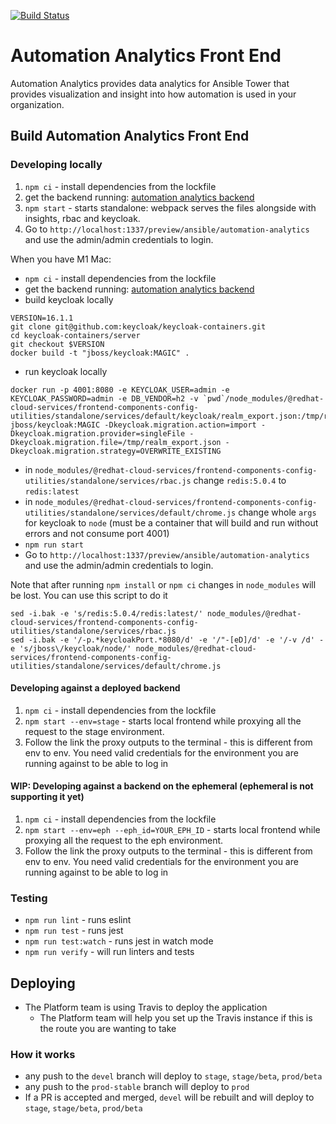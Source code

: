 [![Build Status](https://travis-ci.org/RedHatInsights/tower-analytics-frontend.svg?branch=devel)](https://travis-ci.org/RedHatInsights/tower-analytics-frontend)

# Automation Analytics Front End

Automation Analytics provides data analytics for Ansible Tower that provides visualization and insight into how automation is used in your organization.

## Build Automation Analytics Front End

### Developing locally

1. `npm ci` - install dependencies from the lockfile
2. get the backend running: [automation analytics backend](https://gitlab.cee.redhat.com/automation-analytics/automation-analytics-backend)
3. `npm start` - starts standalone: webpack serves the files alongside with insights, rbac and keycloak.
4. Go to `http://localhost:1337/preview/ansible/automation-analytics` and use the admin/admin credentials to login.

When you have M1 Mac:
- `npm ci` - install dependencies from the lockfile
- get the backend running: [automation analytics backend](https://gitlab.cee.redhat.com/automation-analytics/automation-analytics-backend)
- build keycloak locally 
```
VERSION=16.1.1
git clone git@github.com:keycloak/keycloak-containers.git
cd keycloak-containers/server
git checkout $VERSION
docker build -t "jboss/keycloak:MAGIC" .
```
- run keycloak locally 
```
docker run -p 4001:8080 -e KEYCLOAK_USER=admin -e KEYCLOAK_PASSWORD=admin -e DB_VENDOR=h2 -v `pwd`/node_modules/@redhat-cloud-services/frontend-components-config-utilities/standalone/services/default/keycloak/realm_export.json:/tmp/realm_export.json jboss/keycloak:MAGIC -Dkeycloak.migration.action=import -Dkeycloak.migration.provider=singleFile -Dkeycloak.migration.file=/tmp/realm_export.json -Dkeycloak.migration.strategy=OVERWRITE_EXISTING
```
- in `node_modules/@redhat-cloud-services/frontend-components-config-utilities/standalone/services/rbac.js` change `redis:5.0.4` to `redis:latest`
- in `node_modules/@redhat-cloud-services/frontend-components-config-utilities/standalone/services/default/chrome.js` change whole `args` for keycloak to `node` (must be a container that will build and run without errors and not consume port 4001)
- `npm run start`
- Go to `http://localhost:1337/preview/ansible/automation-analytics` and use the admin/admin credentials to login.

Note that after running `npm install` or `npm ci` changes in `node_modules` will be lost. You can use this script to do it
```
sed -i.bak -e 's/redis:5.0.4/redis:latest/' node_modules/@redhat-cloud-services/frontend-components-config-utilities/standalone/services/rbac.js
sed -i.bak -e '/-p.*keycloakPort.*8080/d' -e '/"-[eD]/d' -e '/-v /d' -e 's/jboss\/keycloak/node/' node_modules/@redhat-cloud-services/frontend-components-config-utilities/standalone/services/default/chrome.js
```

#### Developing against a deployed backend

1. `npm ci` - install dependencies from the lockfile
2. `npm start --env=stage` - starts local frontend while proxying all the request to the stage environment.
3. Follow the link the proxy outputs to the terminal - this is different from env to env. You need valid credentials for the environment you are running against to be able to log in

#### WIP: Developing against a backend on the ephemeral (ephemeral is not supporting it yet)

1. `npm ci` - install dependencies from the lockfile
2. `npm start --env=eph --eph_id=YOUR_EPH_ID` - starts local frontend while proxying all the request to the eph environment.
3. Follow the link the proxy outputs to the terminal - this is different from env to env. You need valid credentials for the environment you are running against to be able to log in

### Testing

- `npm run lint` - runs eslint
- `npm run test` - runs jest
- `npm run test:watch` - runs jest in watch mode
- `npm run verify` - will run linters and tests

## Deploying

- The Platform team is using Travis to deploy the application
  - The Platform team will help you set up the Travis instance if this is the route you are wanting to take

### How it works

- any push to the `devel` branch will deploy to `stage`, `stage/beta`, `prod/beta`
- any push to the `prod-stable` branch will deploy to `prod`
- If a PR is accepted and merged, `devel` will be rebuilt and will deploy to `stage`, `stage/beta`, `prod/beta`
